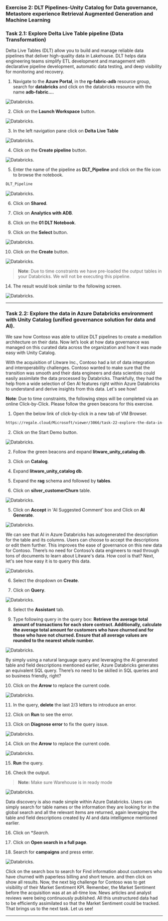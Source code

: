 
### Exercise 2: DLT Pipelines-Unity Catalog for Data governance, Metastore experience Retrieval Augmented Generation and Machine Learning

### Task 2.1: Explore Delta Live Table pipeline (Data Transformation)

Delta Live Tables (DLT) allow you to build and manage reliable data pipelines that deliver high-quality data in Lakehouse. DLT helps data engineering teams simplify ETL development and management with declarative pipeline development, automatic data testing, and deep visibility for monitoring and recovery.

1. Navigate to the **Azure Portal**, in the **rg-fabric-adb** resource group, search for **databricks** and click on the databricks resource with the name **adb-fabric...**.

![Databricks.](mediaNew/task-2.2.0new.png)

2. Click on the **Launch Workspace** button.

![Databricks.](mediaNew/task-2.2.1new.png)

3.	In the left navigation pane click on **Delta Live Table** 

![Databricks.](mediaNew/task-2.2.2new.png)

4. Click on the **Create pipeline** button.

![Databricks.](mediaNew/task-2.2.3.1new.png)

5. Enter the name of the pipeline as **DLT_Pipeline** and click on the file icon to browse the notebook.

```BASH
DLT_Pipeline
```
![Databricks.](mediaNew/task-2.2.3new.png)

6. Click on **Shared**.

7. Click on **Analytics with ADB**.

8. Click on the **01 DLT Notebook**.

9. Click on the **Select** button.

![Databricks.](mediaNew/task-2.2.4new.png)

10. Click on the **Create** button.

![Databricks.](mediaNew/task-2.2.5new.png)

>**Note**: Due to time constraints we have pre-loaded the output tables in your Databricks. We will not be executing this pipeline.

14. The result would look similar to the following screen.

![Databricks.](mediaNew/task-2.2.7.png)

---

### Task 2.2: Explore the data in Azure Databricks environment with Unity Catalog (unified governance solution for data and AI).
	
We saw how Contoso was able to utilize DLT pipelines to create a medallion architecture on their data. Now let’s look at how data governance was managed on this curated data across the organization and how it was made easy with Unity Catalog.

With the acquisition of Litware Inc., Contoso had a lot of data integration and interoperability challenges. Contoso wanted to make sure that the transition was smooth and their data engineers and data scientists could easily assimilate the data processed by Databricks. Thankfully, they had the help from a wide selection of Gen AI features right within Azure Databricks to understand and derive insights from this data. Let's see how!

**Note**: Due to time constraints, the following steps will be completed via an online Click-by-Click. Please follow the green beacons for this exercise.

1. Open the below link of click-by-click in a new tab of VM Browser.

```BASH
https://regale.cloud/Microsoft/viewer/3066/task-22-explore-the-data-in-azure-databricks-environment-with-unity-catalog/index.html#/0/0
```
2. Click on the Start Demo button.

![Databricks.](mediaNew/start-demo.png)

2. 	Follow the green beacons and expand **litware_unity_catalog db**.
   
3.	Click on **Catalog**.
5.	Expand **litware_unity_catalog db**.
6.	Expand the **rag** schema and followed by **tables**.
7.	Click on **silver_customerChurn** table.

![Databricks.](mediaNew/task-2.1new.png)

5.	Click on **Accept** in 'AI Suggested Comment' box and Click on **AI Generate**.

![Databricks.](mediaNew/task-2.1.1new.png)
	
We can see that AI in Azure Databricks has autogenerated the description for the table and its columns. Users can choose to accept the descriptions or edit them further. This improves the ease of governance on this new data for Contoso. There’s no need for Contoso’s data engineers to read through tons of documents to learn about Litware's data. How cool is that? Next, let's see how easy it is to query this data.

![Databricks.](mediaNew/task-2.2new.png)
	
6.	Select the dropdown on **Create**.

7.	Click on **Query**.

![Databricks.](mediaNew/task-2.3new.png)
	
8.	Select the **Assistant** tab.

9. Type following query in the query box: **Retrieve the average total amount of transactions for each store contract. Additionally, calculate the average total amount for customers who have churned and for those who have not churned. Ensure that all average values are rounded to the nearest whole number.**
	
![Databricks.](mediaNew/task-2.4new.png)
	
By simply using a natural language query and leveraging the AI generated table and field descriptions mentioned earlier, Azure Databricks generates an equivalent SQL query. There’s no need to be skilled in SQL queries and so business friendly, right?
	
10. Click on the **Arrow** to replace the current code.

![Databricks.](mediaNew/task-2.4.1new.png)

11.	In the query, **delete** the last 2/3 letters to introduce an error.

12.	Click on **Run** to see the error.

13.	Click on **Diagnose error** to fix the query issue. 

![Databricks.](mediaNew/task-2.6new.png)

14. Click on the **Arrow** to replace the current code.

![Databricks.](mediaNew/task-2.4.1new.png)

15.	**Run** the query.

16.	Check the output.

>**Note:** Make sure Warehouse is in ready mode

![Databricks.](mediaNew/task-2.5new.png)
	
Data discovery is also made simple within Azure Databricks. Users can simply search for table names or the information they are looking for in the global search and all the relevant items are returned, again leveraging the table and field descriptions created by AI and data intelligence mentioned earlier.

16.	Click on **Search*.

17.	Click on **Open search in a full page**.

18. Search for **campaigns** and press enter.

![Databricks.](mediaNew/task-2.7new.png)

Click on the search box to search for Find information about customers who have churned with paperless billing and short tenure. and then click on show all results. Now, the next big challenge for Contoso was to get visibility of their Market Sentiment KPI. Remember, the Market Sentiment before the acquisition was at an all-time low. News articles and analyst reviews were being continuously published. All this unstructured data had to be efficiently assimilated so that the Market Sentiment could be tracked. That brings us to the next task. Let us see!
	
---


